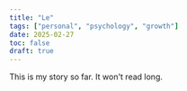 ```yaml
---
title: "Le"
tags: ["personal", "psychology", "growth"]
date: 2025-02-27
toc: false
draft: true
---
```


This is my story so far. It won't read long. 

